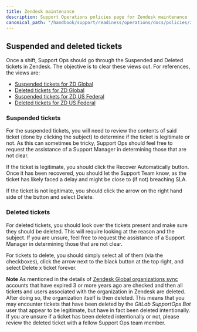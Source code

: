 ```yaml
---
title: Zendesk maintenance
description: Support Operations policies page for Zendesk maintenance
canonical_path: "/handbook/support/readiness/operations/docs/policies/zendesk_maintenance"
---
```


## Suspended and deleted tickets

Once a shift, Support Ops should go through the Suspended and Deleted tickets in Zendesk. The objective is to clear these views out. For references, the views are:

- [Suspended tickets for ZD Global](https://gitlab.zendesk.com/agent/filters/suspended)
- [Deleted tickets for ZD Global](https://gitlab.zendesk.com/agent/filters/deleted)
- [Suspended tickets for ZD US Federal](https://gitlab-federal-support.zendesk.com/agent/filters/suspended)
- [Deleted tickets for ZD US Federal](https://gitlab-federal-support.zendesk.com/agent/filters/deleted)

### Suspended tickets

For the suspended tickets, you will need to review the contents of said ticket
(done by clicking the subject) to determine if the ticket is legitimate or not.
As this can sometimes be tricky, Support Ops should feel free to request the
assistance of a Support Manager in determining those that are not clear.

If the ticket is legitimate, you should click the Recover Automatically button.
Once it has been recovered, you should let the Support Team know, as the ticket
has likely faced a delay and might be close to (if not) breaching SLA.

If the ticket is not legitimate, you should click the arrow on the right hand
side of the button and select Delete.

### Deleted tickets

For deleted tickets, you should look over the tickets present and make sure
they should be deleted. This will require looking at the reason and the
subject. If you are unsure, feel free to request the assistance of a Support
Manager in determining those that are not clear.

For tickets to delete, you should simply select all of them (via the
checkboxes), click the arrow next to the black button at the top right, and
select Delete x ticket forever.

**Note** As mentioned in the details of
[Zendesk Global organizations sync](/handbook/support/readiness/operations/docs/zendesk/zendesk_salesforce_sync/#zendesk-global-organizations-sync)
accounts that have expired 3 or more years ago are checked and then all tickets
and users associated with the organization in Zendesk are deleted. After doing
so, the organization itself is then deleted. This means that you may encounter
tickets that have been deleted by the *GitLab SupportOps Bot* user that appear
to be legitimate, but have in fact been deleted intentionally. If you are unsure
if a ticket has been deleted intentionally or not, please review the deleted
ticket with a fellow Support Ops team member.
